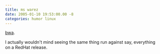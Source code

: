 ```yaml
---
title: ms warez
date: 2005-01-10 19:53:00.00 -8
categories: humor linux
---
```

[bwa](http://secureme.blogspot.com/2005/01/ms-using-warez-to-make-wav-files.html).

I actually wouldn't mind seeing the same thing run against say, everything on a RedHat release.
